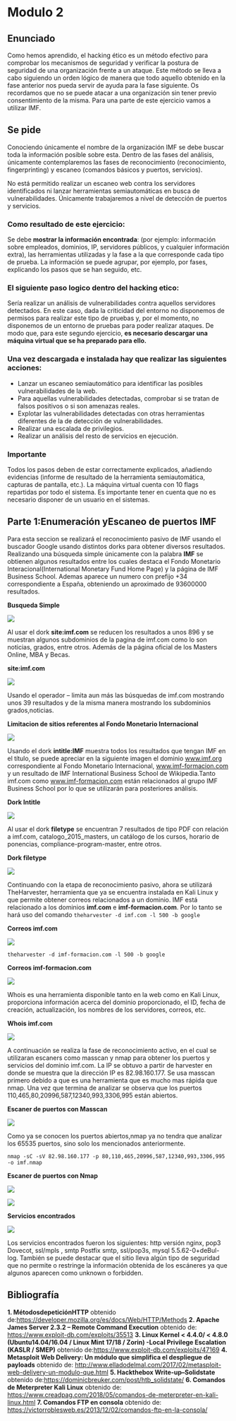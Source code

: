 # Modulo 2

## Enunciado

Como hemos aprendido, el hacking ético es un método efectivo para comprobar los mecanismos de seguridad y verificar la postura de seguridad de una organización frente a un ataque. Este método se lleva a cabo siguiendo un orden lógico de manera que todo aquello obtenido en la fase anterior nos pueda servir de ayuda para la fase siguiente. Os recordamos que no se puede atacar a una organización sin tener previo consentimiento de la misma. Para una parte de este ejercicio vamos a utilizar IMF.

## Se pide

Conociendo únicamente el nombre de la organización IMF se debe buscar toda la información posible sobre esta. Dentro de las fases del análisis, únicamente contemplaremos las fases de reconocimiento (reconocimiento, fingerprinting) y escaneo (comandos básicos y puertos, servicios).

No está permitido realizar un escaneo web contra los servidores identificados ni lanzar herramientas semiautomáticas en busca de vulnerabilidades. Únicamente trabajaremos a nivel de detección de puertos y servicios.

### Como resultado de este ejercicio:

Se debe **mostrar la información encontrada**: (por ejemplo: información sobre empleados, dominios, IP, servidores públicos, y cualquier información extra), las herramientas utilizadas y la fase a la que corresponde cada tipo de prueba. La información se puede agrupar, por ejemplo, por fases, explicando los pasos que se han seguido, etc.

### El siguiente paso logico dentro del hacking etico:

Sería realizar un análisis de vulnerabilidades contra aquellos servidores detectados. En este caso, dada la criticidad del entorno no disponemos de permisos para realizar este tipo de pruebas y, por el momento, no disponemos de un entorno de pruebas para poder realizar ataques. De modo que, para este segundo ejercicio, **es necesario descargar una máquina virtual que se ha preparado para ello.**

### Una vez descargada e instalada hay que realizar las siguientes acciones:

+ Lanzar un escaneo semiautomático para identificar las posibles vulnerabilidades de la web.
+ Para aquellas vulnerabilidades detectadas, comprobar si se tratan de falsos positivos o si son amenazas reales.
+ Explotar las vulnerabilidades detectadas con otras herramientas diferentes de la de detección de vulnerabilidades.
+ Realizar una escalada de privilegios.
+ Realizar un análisis del resto de servicios en ejecución.

### Importante

Todos los pasos deben de estar correctamente explicados, añadiendo evidencias (informe de resultado de la herramienta semiautomática, capturas de pantalla, etc.).
La máquina virtual cuenta con 10 flags repartidas por todo el sistema. Es importante tener en cuenta que no es necesario disponer de un usuario en el sistemas.

## Parte 1:Enumeración yEscaneo de puertos IMF

Para esta seccion se realizará el reconocimiento pasivo de IMF usando el buscador Google usando distintos dorks para obtener diversos resultados. Realizando una búsqueda simple únicamente con la palabra **IMF** se obtienen algunos resultados entre los cuales destaca el Fondo Monetario Interacional(International  Monetary  Fund  Home  Page) y la página de IMF Business School. Ademas aparece un numero con prefijo +34 correspondiente a España, obteniendo un aproximado de 93600000 resultados.

**Busqueda Simple**

![](/images/modulo2/busquedasimple.PNG)

Al usar el dork **site:imf.com** se reducen los resultados a unos 896 y se muestran algunos subdominios de la pagina de imf.com como lo son noticias, grados, entre  otros. Además de la página oficial de los Masters Online, MBA y Becas.

**site:imf.com**

![](/images/modulo2/siteimf.PNG)

Usando el operador – limita aun más las búsquedas de imf.com mostrando unos 39 resultados y de la misma manera mostrando los subdominios grados,noticias.

**Limitacion de sitios referentes al Fondo Monetario Internacional**

![](/images/modulo2/filtradoimf.PNG)

Usando el dork **intitle:IMF** muestra todos los  resultados  que  tengan  IMF  en  el  título, se puede  apreciar  en  la siguiente  imagen el  dominio www.imf.org correspondiente al Fondo Monetario Internacional, www.imf-formacion.com y un resultado de IMF International Business School de Wikipedia.Tanto imf.com como www.imf-formacion.com  están relacionados al grupo IMF Business School por lo que se utilizarán para posteriores análisis.

**Dork Intitle**

![](/images/modulo2/intitleimf.PNG)

Al usar el dork **filetype** se encuentran 7 resultados de tipo PDF con relación a imf.com, catalogo_2015_masters, un catálogo de los cursos, horario de ponencias,  compliance-program-master, entre otros.

**Dork filetype**

![](/images/modulo2/filetypeimf.PNG)

Continuando con la etapa de reconocimiento pasivo, ahora se utilizará TheHarvester, herramienta que ya se encuentra instalada en Kali Linux y que permite obtener  correos relacionados a un dominio. IMF está relacionado a los dominios **imf.com** e  **imf-formacion.com**. Por lo tanto se hará uso del comando `theharvester -d imf.com -l 500 -b google`

**Correos imf.com**

![](/images/modulo2/correosimfcom.PNG)

`theharvester -d imf-formacion.com -l 500 -b google`

**Correos imf-formacion.com**

![](/images/modulo2/correosimfformacion.PNG)

Whois es una herramienta disponible tanto en la web como en Kali Linux, proporciona información acerca del dominio proporcionado, el ID, fecha de creación, actualización, los nombres de los servidores, correos, etc.

**Whois imf.com**

![](/images/modulo2/whoisimf.PNG)

A continuación se realiza la fase de reconocimiento activo, en el cual se utilizaran escaners como masscan y nmap para obtener los puertos y servicios del dominio imf.com. La IP se obtuvo a partir de harvester en donde se muestra que la dirección IP es 82.98.160.177. Se usa masscan primero debido a que es una herramienta que es mucho mas rápida que nmap. Una vez que termina de analizar se observa que los puertos 110,465,80,20996,587,12340,993,3306,995 están abiertos.

**Escaner de puertos con Masscan**

![](/images/modulo2/masscan.PNG)

Como ya se conocen los puertos abiertos,nmap ya no tendra que analizar los 65535 puertos, sino solo los mencionados anteriormente.

`nmap -sC -sV 82.98.160.177 -p 80,110,465,20996,587,12340,993,3306,995 -o imf.nmap`

**Escaner de puertos con Nmap**

![](/images/modulo2/nmapimf.PNG)

![](/images/modulo2/nmapimf2.PNG)

**Servicios encontrados**

![](/images/modulo2/serviciosimf.PNG)

Los servicios encontrados fueron los siguientes: http versión nginx, pop3  Dovecot, ssl/mpls , smtp Postfix smtp, ssl/pop3s, mysql 5.5.62-0+deBul-log. También se  puede destacar que el sitio lleva algún tipo de seguridad que no permite o restringe la información obtenida de los escáneres ya que algunos aparecen como unknown o forbidden.

## Bibliografía

**1. MétodosdepeticiónHTTP** obtenido de:https://developer.mozilla.org/es/docs/Web/HTTP/Methods
**2. Apache James Server 2.3.2 – Remote Command Execution** obtenido de: https://www.exploit-db.com/exploits/35513
**3. Linux Kernel < 4.4.0/ < 4.8.0 (Ubuntu14.04/16.04 / Linux Mint 17/18 / Zorin) -Local Privilege Escalation (KASLR / SMEP)** obtenido de:https://www.exploit-db.com/exploits/47169
**4. Metasploit Web Delivery: Un módulo que simplifica el despliegue de payloads** obtenido de: http://www.elladodelmal.com/2017/02/metasploit-web-delivery-un-modulo-que.html
**5. Hackthebox Write-up–Solidstate** obtenido de:https://dominicbreuker.com/post/htb_solidstate/
**6. Comandos de Meterpreter Kali Linux** obtenido de: https://www.creadpag.com/2018/05/comandos-de-meterpreter-en-kali-linux.html
**7. Comandos FTP en consola** obtenido de: https://victorroblesweb.es/2013/12/02/comandos-ftp-en-la-consola/










